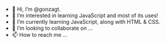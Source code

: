 - 👋 Hi, I’m @gonzagt.
- 👀 I’m interested in learning JavaScript and most of its uses!
- 🌱 I’m currently learning JavaScript, along with HTML & CSS.
- 💞️ I’m looking to collaborate on ...
- 📫 How to reach me ...

<!---
gonzagt/gonzagt is a ✨ special ✨ repository because its `README.md` (this file) appears on your GitHub profile.
You can click the Preview link to take a look at your changes.
--->
